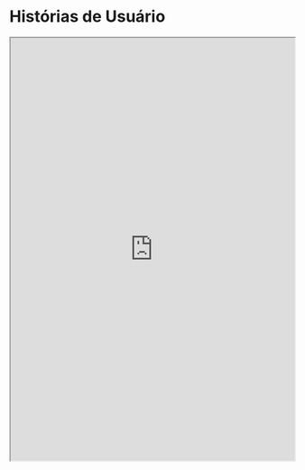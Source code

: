 # Histórias de Usuário

<iframe src="https://docs.google.com/spreadsheets/d/e/2PACX-1vSl7epPKmvBzbeKJkC9NBxmXYrmi0mZ1LdjfoTJH_VYBXwsQ2OUrYIsDGDsW2C0Q-EigW8f_madCEha/pub?output=pdf" style="min-width:100%;min-height:750px;"></iframe>
